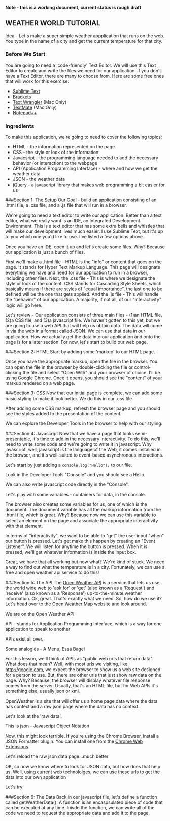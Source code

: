 **Note - this is a working document, current status is rough draft**

WEATHER WORLD TUTORIAL
----------------------
Idea - Let's make a super simple weather appplication that runs on the web. You type in the name of a city and get the current temperature for that city. 

### Before We Start
You are going to need a 'code-friendly' Text Editor. We will use this Text Editor to create and write the files we need for our application. If you don't have a Text Editor, there are many to choose from. Here are some free ones that will work for this exercise:
* [Sublime Text](http://www.sublimetext.com/2)
* [Brackets](http://brackets.io)
* [Text Wrangler](http://www.barebones.com/products/textwrangler/download.html) (Mac Only)
* [TextMate](http://macromates.com/) (Mac Only)
* [Notepad++](https://notepad-plus-plus.org/download/v6.9.1.html)

### Ingredients
To make this application, we're going to need to cover the following topics:
  * HTML - the information represented on the page
  * CSS - the style or look of the information
  * Javacsript - the programming language needed to add the necessary behavior (or interaction) to the webpage
  * API (Application Programming Interface) - where and how we get the weather data
  * JSON - the weather data
  * jQuery - a javascript library that makes web programming a bit easier for us

###Section 1: The Setup
Our Goal - build an application consisting of an .html file, a .css file, and a .js file that will run in a browser.

We're going to need a text editor to write our application. Better than a text editor, what we really want is an IDE, an Integrated Development Environment. This is a text editor that has some extra bells and whistles that will make our development lives much easier. I use Sublime Text, but it's up to you which one you'd like to use. I've listed a few options above.

Once you have an IDE, open it up and let's create some files. Why? Because our application is just a bunch of files.

First we'll make a .html file - HTML is the "info" or content that goes on the page. It stands for Hyper Text Markup Language. This page will designate everything we have and need for our application to run in a browser, including other files.
Next, the .css file - This is where we designate the style or look of the content. CSS stands for Cascading Style Sheets, which basically means if there are styles of "equal importance", the last one to be defined will be the one that gets applied.
And the .js file - This will handle the "behavior" of our application. A majority, if not all, of our "interactivity" logic will go here.

Let's review - Our application consists of three main files - (1)an HTML file, (2)a CSS file, and (3)a javascript file. We haven't gotten to this yet, but we are going to use a web API that will help us obtain data. The data will come in via the web in a format called JSON. We can use that data in our application. How we actually get the data into our application and onto the page is for a later section. For now, let's start to build our web page.

###Section 2: HTML
Start by adding some 'markup' to our HTML page. 

Once you have the appropriate markup, open the file in the browser. You can open the file in the browser by double-clicking the file or control-clicking the file and select "Open With" and your browser of choice. I'll be using Google Chrome. Once it opens, you should see the "content" of your markup rendered on a web page.


###Section 3: CSS
Now that our initial page is complete, we can add some basic styling to make it look better. We do this in our .css file.

After adding some CSS markup, refresh the browser page and you should see the styles added to the presentation of the content.

We can explore the Developer Tools in the browser to help with our styling.

###Section 4: Javascript
Now that we have a page that looks semi-presentable, it's time to add in the necessary interactivity. To do this, we'll need to write some code and we're going to write it in javascript. Why javascript, well, javascript is the language of the Web, it comes installed in the browser, and it's well-suited to event-based asynchronous interactions.

Let's start by just adding a ``console.log("Hello");`` to our file.

Look in the Developer Tools "Console" and you should see a Hello.

We can also write javascript code directly in the "Console".

Let's play with some variables - containers for data, in the console.

The browser also creates some variables for us, one of which is the document. The document variable has all the markup information from the .html file, which is great. Why? Because now we can use this variable to select an element on the page and associate the appropriate interactivity with that element.

In terms of "interactivity", we want to be able to "get" the user input "when" our button is pressed. Let's get make this happen by creating an "Event Listener". We will listen for anytime the button is pressed. When it is pressed, we'll get whatever information is inside the input box.

Great, we have that all working but now what? We're kind of stuck. We need a way to find out what the temperature is in a city. Fortunately, we can use a free and open weather api service to do this!

###Section 5: The API
The [Open Weather API](http://openweathermap.org/api) is a service that lets us use the world wide web to 'ask for' or 'get' (also known as a 'Request') and 'receive' (also known as a 'Response') up-to-the-minute weather information. Ok, great. That's exactly what we need. So, how do we use it? Let's head over to the [Open Weather Map](http://openweathermap.org) website and look around.  

We are on the Open Weather API

API - stands for Application Programming Interface, which is a way for one application to speak to another

APIs exist all over.

Some analogies - A Menu, Essa Bagel

For this lesson, we'll think of APIs as "public web urls that return data". What does that mean? Well, with most urls  we visiting, like http://google.com, we expect the browser to show us a web site designed for a person to use. But, there are other urls that just show raw data on the page. Why? Because, the browser will display whatever file response comes from the server. Usually, that's an HTML file, but for Web APIs it's something else, usually json or xml.

OpenWeather is a site that will offer us a home page data where the data has context and a raw json page where the data has no context.

Let's look at the 'raw data'.

This is json - Javascript Object Notation

Now, this might look terrible. If you're using the Chrome Browser, install a JSON Formatter plugin. You can install one from the [Chrome Web Extensions](https://chrome.google.com/webstore/category/extensions).

Let's reload the raw json data page...much better

OK, so now we know where to look for JSON data, but how does that help us. Well, using current web technoloiges, we can use these urls to get the data into our own application

Let's try!

###Section 6: The Data 
Back in our javascript file, let's define a function called getWeatherData(). A function is an encaspsulated piece of code that can be executed at any time. Inisde the function, we can write all of the code we need to request the appropriate data and add it to the page.
